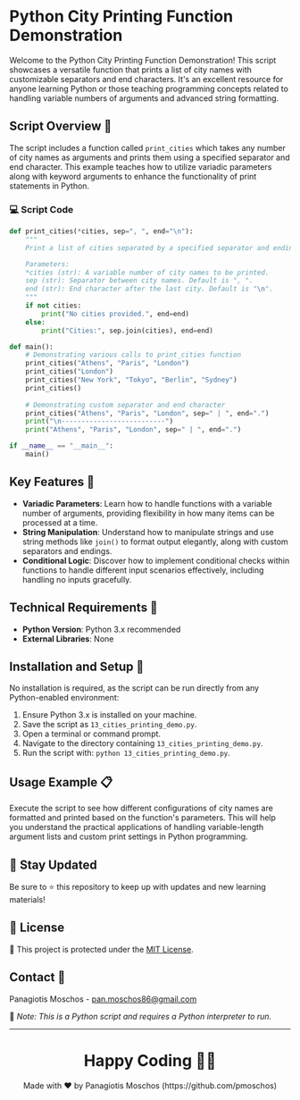 # Python City Printing Function Demonstration

Welcome to the Python City Printing Function Demonstration! This script showcases a versatile function that prints a list of city names with customizable separators and end characters. It's an excellent resource for anyone learning Python or those teaching programming concepts related to handling variable numbers of arguments and advanced string formatting.

## Script Overview 📘

The script includes a function called `print_cities` which takes any number of city names as arguments and prints them using a specified separator and end character. This example teaches how to utilize variadic parameters along with keyword arguments to enhance the functionality of print statements in Python.

### :computer: Script Code

```python
def print_cities(*cities, sep=", ", end="\n"):
    """
    Print a list of cities separated by a specified separator and ending with a specified end character.

    Parameters:
    *cities (str): A variable number of city names to be printed.
    sep (str): Separator between city names. Default is ", ".
    end (str): End character after the last city. Default is "\n".
    """
    if not cities:
        print("No cities provided.", end=end)
    else:
        print("Cities:", sep.join(cities), end=end)

def main():
    # Demonstrating various calls to print_cities function
    print_cities("Athens", "Paris", "London")
    print_cities("London")
    print_cities("New York", "Tokyo", "Berlin", "Sydney")
    print_cities()
    
    # Demonstrating custom separator and end character
    print_cities("Athens", "Paris", "London", sep=" | ", end=".")
    print("\n--------------------------")
    print("Athens", "Paris", "London", sep=" | ", end=".")

if __name__ == "__main__":
    main()
```

## Key Features 🌟
- **Variadic Parameters**: Learn how to handle functions with a variable number of arguments, providing flexibility in how many items can be processed at a time.
- **String Manipulation**: Understand how to manipulate strings and use string methods like `join()` to format output elegantly, along with custom separators and endings.
- **Conditional Logic**: Discover how to implement conditional checks within functions to handle different input scenarios effectively, including handling no inputs gracefully.

## Technical Requirements 🔧
- **Python Version**: Python 3.x recommended
- **External Libraries**: None

## Installation and Setup 🚀
No installation is required, as the script can be run directly from any Python-enabled environment:
1. Ensure Python 3.x is installed on your machine.
2. Save the script as `13_cities_printing_demo.py`.
3. Open a terminal or command prompt.
4. Navigate to the directory containing `13_cities_printing_demo.py`.
5. Run the script with: `python 13_cities_printing_demo.py`.

## Usage Example 📋
Execute the script to see how different configurations of city names are formatted and printed based on the function's parameters. This will help you understand the practical applications of handling variable-length argument lists and custom print settings in Python programming.

## 📢 Stay Updated
Be sure to ⭐ this repository to keep up with updates and new learning materials!

## 📄 License
🔐 This project is protected under the [MIT License](https://mit-license.org/).

## Contact 📧
Panagiotis Moschos - pan.moschos86@gmail.com

🔗 *Note: This is a Python script and requires a Python interpreter to run.*

---
<h1 align=center>Happy Coding 👨‍💻 </h1>

<p align="center">
  Made with ❤️ by Panagiotis Moschos (https://github.com/pmoschos)
</p>

